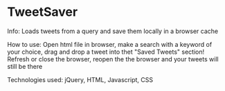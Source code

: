 # TweetSaver
Info:
Loads tweets from a query and save them locally in a browser cache

How to use:
Open html file in browser, make a search with a keyword of your choice, drag and drop a tweet into thet "Saved Tweets" section! Refresh or close the browser, reopen the the browser and your tweets will still be there

Technologies used:
jQuery, HTML, Javascript, CSS
